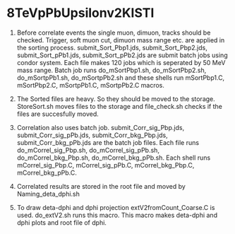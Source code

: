 # 8TeVpPbUpsilonv2KISTI

1. Before correlate events the single muon, dimuon, tracks should be checked. Trigger, soft muon cut, dimuon mass range etc. are applied in the sorting process.
	submit_Sort_Pbp1.jds, submit_Sort_Pbp2.jds, submit_Sort_pPb1.jds, submit_Sort_pPb2.jds are submit batch jobs using condor system. Each file makes 120 jobs which is seperated by 50 MeV mass range.
	Batch job runs do_mSortPbp1.sh, do_mSortPbp2.sh, do_mSortpPb1.sh, do_mSortpPb2.sh and these shells run mSortPbp1.C, mSortPbp2.C, mSortpPb1.C, mSortpPb2.C macros. 

2. The Sorted files are heavy. So they should be moved to the storage. StoreSort.sh moves files to the storage and file_check.sh checks if the files are succesfully moved.

3. Correlation also uses batch job. submit_Corr_sig_Pbp.jds, submit_Corr_sig_pPb.jds, submit_Corr_bkg_Pbp.jds, submit_Corr_bkg_pPb.jds are the batch job files.
	Each file runs do_mCorrel_sig_Pbp.sh, do_mCorrel_sig_pPb.sh, do_mCorrel_bkg_Pbp.sh, do_mCorrel_bkg_pPb.sh.
	Each shell runs mCorrel_sig_Pbp.C, mCorrel_sig_pPb.C, mCorrel_bkg_Pbp.C, mCorrel_bkg_pPb.C.

4. Correlated results are stored in the root file and moved by Naming_deta_dphi.sh

5. To draw deta-dphi and dphi projection extV2fromCount_Coarse.C is used. do_extV2.sh runs this macro. This macro makes deta-dphi and dphi plots and root file of dphi.
